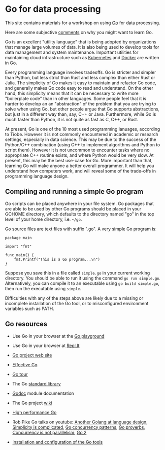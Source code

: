 Go for data processing
======================

This site contains materials for a workshop on using
[Go](http://golang.org) for data processing.

Here are some subjective [comments](why.md) on why you might want to learn Go.

Go is an excellent "utility language" that is being adopted by organizations that
manage large volumes of data.  It is also being used to develop tools for data
management and system maintenance.  Important utilities for maintaining cloud
infrastructure such as [Kubernetes](http://kubernetes.io) and
[Docker](http://docker.com) are written in Go.

Every programming language involves tradeoffs.
Go is stricter and simpler than Python, but less strict than Rust and less
complex than either Rust or Julia.  The simplicity of Go makes it easy
to maintain and refactor Go code, and generally makes Go code easy to
read and understand.  On the other hand, this simplicity means that
it can be necessary to write more "boilerplate code" than in other languages.
Some people feel that it is harder to develop an an "abstraction" of the problem
that you are trying to solve when using Go, but other people argue that Go supports
abstractions, but just in a different way than, say, C++ or Java.
Furthermore, while
Go is much faster than Python, it is not quite as fast as C, C++, or Rust.

At present, Go is one of the 10 most used programming lanuages,
according to Tiobe.  However it is not commonly encountered in academic or research settings,
especially in data science.  This may be due to the success of the Python/C++
combination (using C++ to implement algorithms and Python to script them).
However it is not uncommon to encounter tasks where no appropriate C++ routine exists,
and where Python would be very slow.  At present, this may be the best
use-case for Go.  More important than that, learning Go will make anyone a better
overall programmer.  It will help you understand how computers work,
and will reveal some of the trade-offs in programming language design.


Compiling and running a simple Go program
-----------------------------------------

Go scripts can be placed anywhere in your file system.  Go packages
that are able to be used by other Go programs should be placed in your
GOHOME directory, which defaults to the directory named "go" in the
top level of your home directory, i.e. `~/go`.

Go source files are text files with suffix ".go".  A very simple Go
program is:

```
package main

import "fmt"

func main() {
    fmt.Printf("This is a Go program...\n")
}
```

Suppose you save this in a file called `simple.go` in your current
working directory.  You should be able to run it using the command `go
run simple.go`.  Alternatively, you can compile it to an executable
using `go build simple.go`, then run the executable using `simple`.

Difficulties with any of the steps above are likely due to a missing
or incomplete installation of the Go tool, or to misconfigured
environment variables such as PATH.


Go resources
------------

* Use Go in your browser at the [Go playground](https://play.golang.org/)

* Use Go in your browser at [Repl.It](https://repl.it/repls)

* [Go project web site](http://golang.org)

* [Effective Go](https://golang.org/doc/effective_go.html)

* [Go tour](https://tour.golang.org/list)

* The Go [standard library](https://golang.org/pkg/)

* [Godoc](https://godoc.org) module documentation

* The Go project [wiki](https://github.com/golang/go/wiki)

* [High performance Go](https://dave.cheney.net/high-performance-go)

* Rob Pike Go talks on youtube: [Another Golang at language
design](https://www.youtube.com/watch?v=7VcArS4Wpqk), [Simplicity is
complicated](https://www.youtube.com/watch?v=rFejpH_tAHM), [Go
concurrency patterns](https://www.youtube.com/watch?v=f6kdp27TYZs),
[Go proverbs](https://www.youtube.com/watch?v=PAAkCSZUG1c),
[Concurrency is not
parallelism](https://www.youtube.com/watch?v=B9lP-E4J_lc),
[Go 2](https://www.youtube.com/watch?v=RIvL2ONhFBI)

* [Installation and configuration of the Go tools](install.md)
